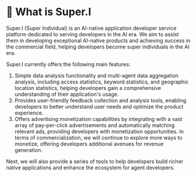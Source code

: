 # 🌟 What is Super.I

Super.I (Super Individual) is an AI-native application developer service platform dedicated to serving developers in the AI era. We aim to assist them in developing exceptional AI-native products and achieving success in the commercial field, helping developers become super individuals in the AI era.

Super.I currently offers the following main features:

1. Simple data analysis functionality and multi-agent data aggregation analysis, including access statistics, keyword statistics, and geographic location statistics, helping developers gain a comprehensive understanding of their application's usage.
2. Provides user-friendly feedback collection and analysis tools, enabling developers to better understand user needs and optimize the product experience.
3. Offers advertising monetization capabilities by integrating with a vast array of pay-per-click advertisements and automatically matching relevant ads, providing developers with monetization opportunities. In terms of commercialization, we will continue to explore more ways to monetize, offering developers additional avenues for revenue generation.

Next, we will also provide a series of tools to help developers build richer native applications and enhance the ecosystem for agent developers.

